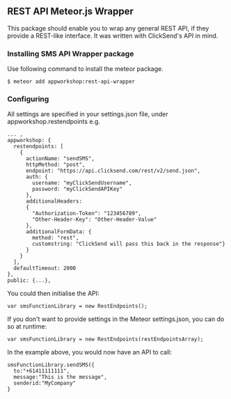 ## REST API Meteor.js Wrapper

This package should enable you to wrap any general REST API, if they provide a REST-like interface.
It was written with ClickSend's API in mind.

### Installing SMS API Wrapper package

Use following command to install the meteor package.

	$ meteor add appworkshop:rest-api-wrapper

### Configuring

All settings are specified in your settings.json file, under
appworkshop.restendpoints e.g.

```
... ,
appworkshop: {
  restendpoints: [
    {
      actionName: "sendSMS",
      httpMethod: "post",
      endpoint: "https://api.clicksend.com/rest/v2/send.json",
      auth: {
        username: "myClickSendUsername",
        password: "myClickSendAPIKey"
      },
      additionalHeaders:
      {
        "Authorization-Token": "123456789",
        "Other-Header-Key": "Other-Header-Value"
      },
      additionalFormData: {
        method: "rest",
        customstring: "ClickSend will pass this back in the response"}
      }
    }
  ],
  defaultTimeout: 2000
},
public: {...},

```

You could then initialise the API:

    var smsFunctionLibrary = new RestEndpoints();

If you don't want to provide settings in the Meteor settings.json, you can do so at runtime:

    var smsFunctionLibrary = new RestEndpoints(restEndpointsArray);

In the example above, you would now have an API to call:

    smsFunctionLibrary.sendSMS({
      to:"+61411111111",
      message:"This is the message",
      senderid:"MyCompany"
    }